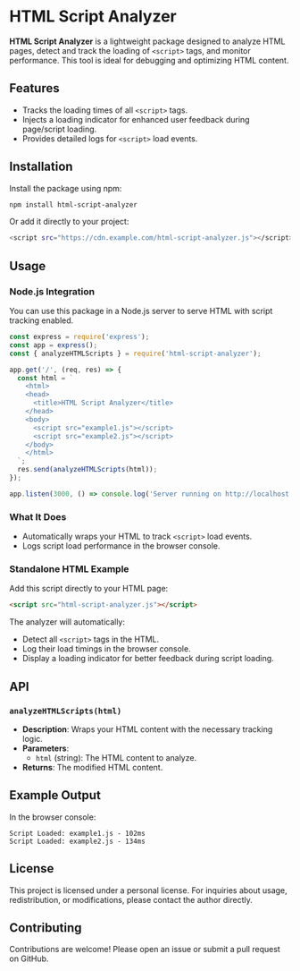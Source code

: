 # HTML Script Analyzer

**HTML Script Analyzer** is a lightweight package designed to analyze HTML pages, detect and track the loading of `<script>` tags, and monitor performance. This tool is ideal for debugging and optimizing HTML content.

## Features

- Tracks the loading times of all `<script>` tags.
- Injects a loading indicator for enhanced user feedback during page/script loading.
- Provides detailed logs for `<script>` load events.

## Installation

Install the package using npm:

```bash
npm install html-script-analyzer
```


Or add it directly to your project:

```bash
<script src="https://cdn.example.com/html-script-analyzer.js"></script>
```


## Usage

### Node.js Integration

You can use this package in a Node.js server to serve HTML with script tracking enabled.

```javascript
const express = require('express');
const app = express();
const { analyzeHTMLScripts } = require('html-script-analyzer');

app.get('/', (req, res) => {
  const html = `
    <html>
    <head>
      <title>HTML Script Analyzer</title>
    </head>
    <body>
      <script src="example1.js"></script>
      <script src="example2.js"></script>
    </body>
    </html>
  `;
  res.send(analyzeHTMLScripts(html));
});

app.listen(3000, () => console.log('Server running on http://localhost:3000'));
```


### What It Does
- Automatically wraps your HTML to track `<script>` load events.
- Logs script load performance in the browser console.

### Standalone HTML Example

Add this script directly to your HTML page:

```html
<script src="html-script-analyzer.js"></script>
```


The analyzer will automatically:
- Detect all `<script>` tags in the HTML.
- Log their load timings in the browser console.
- Display a loading indicator for better feedback during script loading.

## API

### `analyzeHTMLScripts(html)`
- **Description**: Wraps your HTML content with the necessary tracking logic.
- **Parameters**: 
  - `html` (string): The HTML content to analyze.
- **Returns**: The modified HTML content.

## Example Output

In the browser console:

```plaintext
Script Loaded: example1.js - 102ms
Script Loaded: example2.js - 134ms
```


## License

This project is licensed under a personal license. For inquiries about usage, redistribution, or modifications, please contact the author directly.

## Contributing

Contributions are welcome! Please open an issue or submit a pull request on GitHub.
